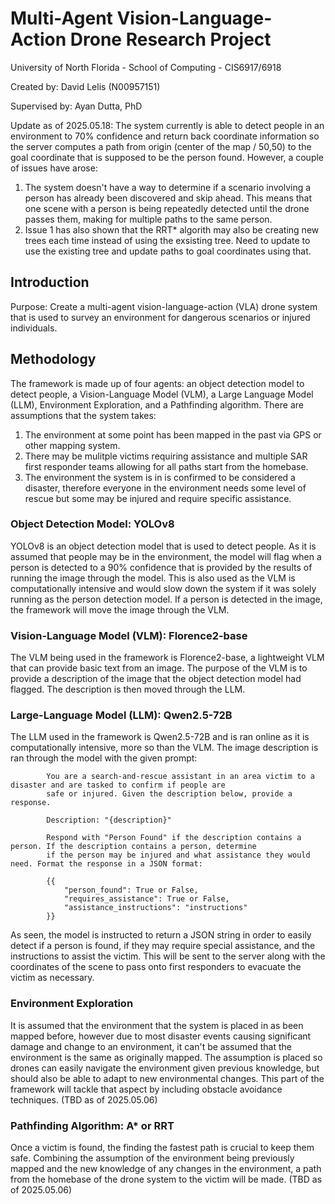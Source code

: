 # Multi-Agent Vision-Language-Action Drone Research Project
University of North Florida - School of Computing - CIS6917/6918

Created by: David Lelis (N00957151)

Supervised by: Ayan Dutta, PhD

Update as of 2025.05.18: The system currently is able to detect people in an environment to 70% confidence and return back coordinate information so the server computes a path from origin (center of the map / 50,50) to the goal coordinate that is supposed to be the person found. However, a couple of issues have arose:
1. The system doesn't have a way to determine if a scenario involving a person has already been discovered and skip ahead. This means that one scene with a person is being repeatedly detected until the drone passes them, making for multiple paths to the same person.
2. Issue 1 has also shown that the RRT* algorith may also be creating new trees each time instead of using the exsisting tree. Need to update to use the existing tree and update paths to goal coordinates using that.

## Introduction
Purpose: Create a multi-agent vision-language-action (VLA) drone system that is used to survey an environment for dangerous scenarios or injured individuals.

## Methodology
The framework is made up of four agents: an object detection model to detect people, a Vision-Language Model (VLM), a Large Language Model (LLM), Environment Exploration, and a Pathfinding algorithm. There are assumptions that the system takes:

1. The environment at some point has been mapped in the past via GPS or other mapping system.
2. There may be mulitple victims requiring assistance and multiple SAR first responder teams allowing for all paths start from the homebase.
3. The environment the system is in is confirmed to be considered a disaster, therefore everyone in the environment needs some level of rescue but some may be injured and require specific assistance.

### Object Detection Model: YOLOv8
YOLOv8 is an object detection model that is used to detect people. As it is assumed that people may be in the environment, the model will flag when a person is detected to a 90% confidence that is provided by the results of running the image through the model. This is also used as the VLM is computationally intensive and would slow down the system if it was solely running as the person detection model. If a person is detected in the image, the framework will move the image through the VLM.

### Vision-Language Model (VLM): Florence2-base
The VLM being used in the framework is Florence2-base, a lightweight VLM that can provide basic text from an image. The purpose of the VLM is to provide a description of the image that the object detection model had flagged. The description is then moved through the LLM. 

### Large-Language Model (LLM): Qwen2.5-72B
The LLM used in the framework is Qwen2.5-72B and is ran online as it is computationally intensive, more so than the VLM. The image description is ran through the model with the given prompt:

            You are a search-and-rescue assistant in an area victim to a disaster and are tasked to confirm if people are 
            safe or injured. Given the description below, provide a response.

            Description: "{description}"

            Respond with "Person Found" if the description contains a person. If the description contains a person, determine 
            if the person may be injured and what assistance they would need. Format the response in a JSON format:

            {{
                "person_found": True or False,
                "requires_assistance": True or False,
                "assistance_instructions": "instructions"
            }}

As seen, the model is instructed to return a JSON string in order to easily detect if a person is found, if they may require special assistance, and the instructions to assist the victim. This will be sent to the server along with the coordinates of the scene to pass onto first responders to evacuate the victim as necessary.

### Environment Exploration
It is assumed that the environment that the system is placed in as been mapped before, however due to most disaster events causing significant damage and change to an environment, it can't be assumed that the environment is the same as originally mapped. The assumption is placed so drones can easily navigate the environment given previous knowledge, but should also be able to adapt to new environmental changes. This part of the framework will tackle that aspect by including obstacle avoidance techniques. (TBD as of 2025.05.06)

### Pathfinding Algorithm: A* or RRT
Once a victim is found, the finding the fastest path is crucial to keep them safe. Combining the assumption of the environment being previously mapped and the new knowledge of any changes in the environment, a path from the homebase of the drone system to the victim will be made. (TBD as of 2025.05.06)